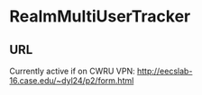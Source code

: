 # RealmMultiUserTracker

## URL
Currently active if on CWRU VPN:
http://eecslab-16.case.edu/~dyl24/p2/form.html